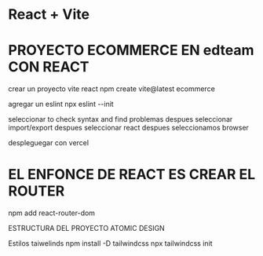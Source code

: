 # React + Vite
# PROYECTO ECOMMERCE EN edteam CON REACT

crear un proyecto vite react
npm create vite@latest ecommerce


agregar un eslint 
npx eslint --init

seleccionar 
to check syntax and find problemas
despues seleccionar
import/export
despues seleccionar 
react
despues  seleccionamos
browser

despleguegar con vercel

# EL ENFONCE DE REACT ES CREAR EL ROUTER
npm add react-router-dom

ESTRUCTURA DEL PROYECTO 
ATOMIC DESIGN

Estilos taiwelinds
npm install -D tailwindcss
npx tailwindcss init